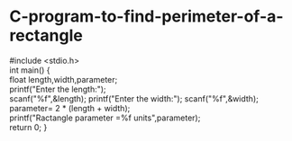 # C-program-to-find-perimeter-of-a-rectangle

#include &lt;stdio.h>  
int main() {     
float length,width,parameter;  
printf("Enter the length:");  
scanf("%f",&amp;length); 
printf("Enter the width:"); 
scanf("%f",&amp;width);      
parameter= 2 * (length + width);     
printf("Ractangle parameter =%f units",parameter);  
return 0; 
}
